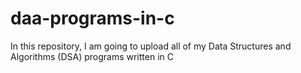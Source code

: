 # daa-programs-in-c
In this repository, I am going to upload all of my Data Structures and Algorithms (DSA) programs written in C
